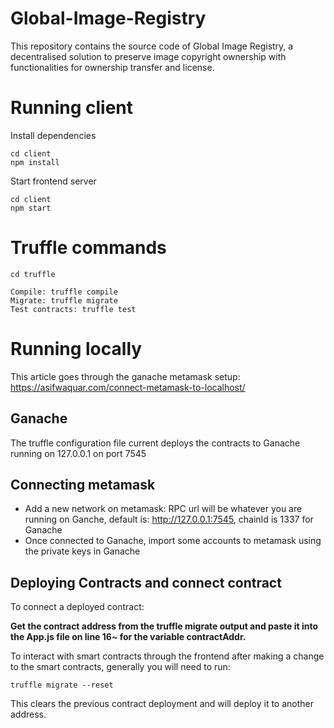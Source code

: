# Global-Image-Registry

This repository contains the source code of Global Image Registry, a decentralised solution to preserve image copyright ownership with functionalities
for ownership transfer and license.

# Running client

Install dependencies

```
cd client
npm install
```

Start frontend server

```
cd client
npm start
```

# Truffle commands

```
cd truffle
```

```
Compile: truffle compile
Migrate: truffle migrate
Test contracts: truffle test
```

# Running locally

This article goes through the ganache metamask setup: https://asifwaquar.com/connect-metamask-to-localhost/

## Ganache

The truffle configuration file current deploys the contracts to Ganache running on 127.0.0.1 on port 7545

## Connecting metamask

- Add a new network on metamask: RPC url will be whatever you are running on Ganche, default is: http://127.0.0.1:7545, chainId is 1337 for Ganache
- Once connected to Ganache, import some accounts to metamask using the private keys in Ganache

## Deploying Contracts and connect contract

To connect a deployed contract:

**Get the contract address from the truffle migrate output and paste it into the App.js file on line 16~ for the variable contractAddr.**

To interact with smart contracts through the frontend after making a change to the smart contracts, generally you will need to run:

```
truffle migrate --reset
```

This clears the previous contract deployment and will deploy it to another address.
